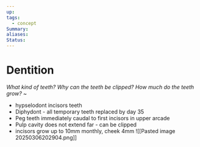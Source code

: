 ```yaml
---
up: 
tags:
  - concept
Summary: 
aliases: 
Status:
---
```

# Dentition
*What kind of teeth? Why can the teeth be clipped? How much do the teeth grow?*
~
- hypselodont incisors teeth
- Diphydont - all temporary teeth replaced by day 35
- Peg teeth immediately caudal to first incisors in upper arcade
- Pulp cavity does not extend far - can be clipped
- incisors grow up to 10mm monthly, cheek 4mm
![[Pasted image 20250306202904.png]]
<!--SR:!2025-03-11,1,230-->